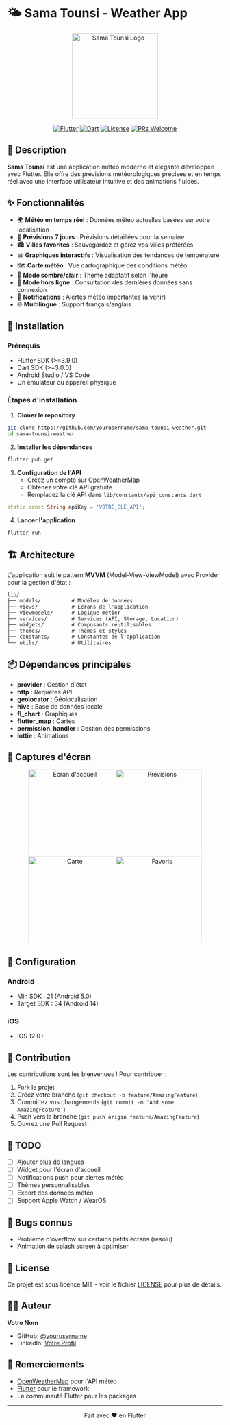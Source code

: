 # 🌤️ Sama Tounsi - Weather App

<div align="center">
  <img src="assets/logo.png" alt="Sama Tounsi Logo" width="200"/>
  
  [![Flutter](https://img.shields.io/badge/Flutter-3.9.0-blue.svg)](https://flutter.dev)
  [![Dart](https://img.shields.io/badge/Dart-3.0.0-blue.svg)](https://dart.dev)
  [![License](https://img.shields.io/badge/License-MIT-green.svg)](LICENSE)
  [![PRs Welcome](https://img.shields.io/badge/PRs-welcome-brightgreen.svg)](CONTRIBUTING.md)
</div>

## 📱 Description

**Sama Tounsi** est une application météo moderne et élégante développée avec Flutter. Elle offre des prévisions météorologiques précises et en temps réel avec une interface utilisateur intuitive et des animations fluides.

## ✨ Fonctionnalités

- 🌍 **Météo en temps réel** : Données météo actuelles basées sur votre localisation
- 📅 **Prévisions 7 jours** : Prévisions détaillées pour la semaine
- 🏙️ **Villes favorites** : Sauvegardez et gérez vos villes préférées
- 📊 **Graphiques interactifs** : Visualisation des tendances de température
- 🗺️ **Carte météo** : Vue cartographique des conditions météo
- 🌙 **Mode sombre/clair** : Thème adaptatif selon l'heure
- 💾 **Mode hors ligne** : Consultation des dernières données sans connexion
- 🔔 **Notifications** : Alertes météo importantes (à venir)
- 🌐 **Multilingue** : Support français/anglais

## 🚀 Installation

### Prérequis

- Flutter SDK (>=3.9.0)
- Dart SDK (>=3.0.0)
- Android Studio / VS Code
- Un émulateur ou appareil physique

### Étapes d'installation

1. **Cloner le repository**
```bash
git clone https://github.com/yourusername/sama-tounsi-weather.git
cd sama-tounsi-weather
```

2. **Installer les dépendances**
```bash
flutter pub get
```

3. **Configuration de l'API**
   - Créez un compte sur [OpenWeatherMap](https://openweathermap.org/api)
   - Obtenez votre clé API gratuite
   - Remplacez la clé API dans `lib/constants/api_constants.dart`
```dart
static const String apiKey = 'VOTRE_CLE_API';
```

4. **Lancer l'application**
```bash
flutter run
```

## 🏗️ Architecture

L'application suit le pattern **MVVM** (Model-View-ViewModel) avec Provider pour la gestion d'état :

```
lib/
├── models/          # Modèles de données
├── views/           # Écrans de l'application
├── viewmodels/      # Logique métier
├── services/        # Services (API, Storage, Location)
├── widgets/         # Composants réutilisables
├── themes/          # Thèmes et styles
├── constants/       # Constantes de l'application
└── utils/           # Utilitaires
```

## 📦 Dépendances principales

- **provider** : Gestion d'état
- **http** : Requêtes API
- **geolocator** : Géolocalisation
- **hive** : Base de données locale
- **fl_chart** : Graphiques
- **flutter_map** : Cartes
- **permission_handler** : Gestion des permissions
- **lottie** : Animations

## 🎨 Captures d'écran

<div align="center">
  <img src="screenshots/home.png" width="200" alt="Écran d'accueil"/>
  <img src="screenshots/forecast.png" width="200" alt="Prévisions"/>
  <img src="screenshots/map.png" width="200" alt="Carte"/>
  <img src="screenshots/favorites.png" width="200" alt="Favoris"/>
</div>

## 🔧 Configuration

### Android
- Min SDK : 21 (Android 5.0)
- Target SDK : 34 (Android 14)

### iOS
- iOS 12.0+

## 🤝 Contribution

Les contributions sont les bienvenues ! Pour contribuer :

1. Fork le projet
2. Créez votre branche (`git checkout -b feature/AmazingFeature`)
3. Committez vos changements (`git commit -m 'Add some AmazingFeature'`)
4. Push vers la branche (`git push origin feature/AmazingFeature`)
5. Ouvrez une Pull Request

## 📝 TODO

- [ ] Ajouter plus de langues
- [ ] Widget pour l'écran d'accueil
- [ ] Notifications push pour alertes météo
- [ ] Thèmes personnalisables
- [ ] Export des données météo
- [ ] Support Apple Watch / WearOS

## 🐛 Bugs connus

- Problème d'overflow sur certains petits écrans (résolu)
- Animation de splash screen à optimiser

## 📄 License

Ce projet est sous licence MIT - voir le fichier [LICENSE](LICENSE) pour plus de détails.

## 👨‍💻 Auteur

**Votre Nom**
- GitHub: [@yourusername](https://github.com/seifeddine77)
- LinkedIn: [Votre Profil](www.linkedin.com/in/seif-eddine-rezgui-6769841b6)

## 🙏 Remerciements

- [OpenWeatherMap](https://openweathermap.org/) pour l'API météo
- [Flutter](https://flutter.dev/) pour le framework
- La communauté Flutter pour les packages

---

<div align="center">
  Fait avec ❤️ en Flutter
</div>
